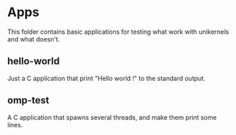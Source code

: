 # Apps

This folder contains basic applications for testing what work with unikernels and what doesn't.

## hello-world

Just a C application that print "Hello world !" to the standard output.

## omp-test

A C application that spawns several threads, and make them print some lines.
